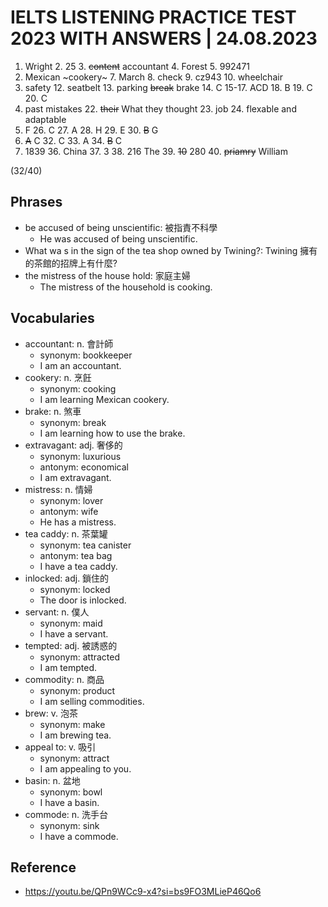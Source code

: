 # IELTS LISTENING PRACTICE TEST 2023 WITH ANSWERS | 24.08.2023

1. Wright 2. 25 3. ~~content~~ accountant 4. Forest 5. 992471
6. Mexican ~cookery~ 7. March 8. check 9. cz943 10. wheelchair
11. safety 12. seatbelt 13. parking ~~break~~ brake 14. C
15-17. ACD 18. B 19. C 20. C
21. past mistakes 22. ~~their~~ What they thought 23. job 24. flexable and adaptable
25. F 26. C 27. A 28. H 29. E  30. ~~B~~ G
31. ~~A~~ C 32. C 33. A 34. ~~B~~ C
35. 1839 36. China 37. 3 38. 216 The 39. ~~10~~ 280 40. ~~priamry~~ William

(32/40)

## Phrases

- be accused of being unscientific: 被指責不科學
  - He was accused of being unscientific.
- What wa s in the sign of the tea shop owned by Twining?: Twining 擁有的茶館的招牌上有什麼?
- the mistress of the house hold: 家庭主婦
  - The mistress of the household is cooking.

## Vocabularies

- accountant: n. 會計師
  - synonym: bookkeeper
  - I am an accountant.
- cookery: n. 烹飪
  - synonym: cooking
  - I am learning Mexican cookery.
- brake: n. 煞車
  - synonym: break
  - I am learning how to use the brake.
- extravagant: adj. 奢侈的
  - synonym: luxurious
  - antonym: economical
  - I am extravagant.
- mistress: n. 情婦
  - synonym: lover
  - antonym: wife
  - He has a mistress.
- tea caddy: n. 茶葉罐
  - synonym: tea canister
  - antonym: tea bag
  - I have a tea caddy.
- inlocked: adj. 鎖住的
  - synonym: locked
  - The door is inlocked.
- servant: n. 僕人
  - synonym: maid
  - I have a servant.
- tempted: adj. 被誘惑的
  - synonym: attracted
  - I am tempted.
- commodity: n. 商品
  - synonym: product
  - I am selling commodities.
- brew: v. 泡茶
  - synonym: make
  - I am brewing tea.
- appeal to: v. 吸引
  - synonym: attract
  - I am appealing to you.
- basin: n. 盆地
  - synonym: bowl
  - I have a basin.
- commode: n. 洗手台
  - synonym: sink
  - I have a commode.

## Reference

- https://youtu.be/QPn9WCc9-x4?si=bs9FO3MLieP46Qo6